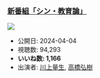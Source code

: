 ### [新番組「シン・教育論」](https://www.youtube.com/watch?v=ydQsBWzWXt8)
[![](https://img.youtube.com/vi/ydQsBWzWXt8/sddefault.jpg)](https://www.youtube.com/watch?v=ydQsBWzWXt8)
-   公開日: 2024-04-04
-   視聴数: 94,293
-   **いいね数: 1,166**
-   出演者: [川上量生](/rehacq_fan/people/川上量生 "wikilink"), [高橋弘樹](/rehacq_fan/people/高橋弘樹 "wikilink")
